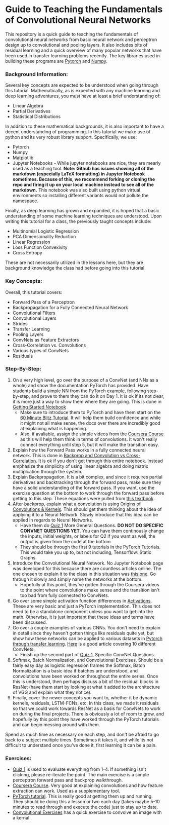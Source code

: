 # Guide to Teaching the Fundamentals of Convolutional Neural Networks

This repository is a quick guide to teaching the fundamentals of convolutional neural networks from basic neural network and perceptron design up to convolutional and pooling layers. It also includes bits of residual learning and a quick overview of many popular networks that have been used in transfer learning problems recently. The key libraries used in building these programs are [Pytorch](https://pytorch.org/) and [Numpy](https://numpy.org/).

### Background Information:
Several key concepts are expected to be understood when going through this tutorial. Mathematically, as is expected with any machine learning and deep learning adventures, you must have at least a brief understanding of:
- Linear Algebra
- Partial Derivatives
- Statistical Distributions

In addition to these mathematical backgrounds, it is also important to have a decent understanding of programming. In this tutorial we make use of python and its very robust library support. Specifically, we use:
- Pytorch
- Numpy
- Matplotlib
- Jupyter Notebooks - While jupyter notebooks are nice, they are mearly used as a teaching tool. **Note: Github has issues showing all of the markdown (especially LaTeX formatting) in Jupyter Notebook sometimes. Because of this, we recommend forking or cloning the repo and firing it up on your local machine instead to see all of the markdown.** This notebook was also built using python virtual environments so installing different variants would not pollute the namespace.

Finally, as deep learning has grown and expanded, it is hoped that a basic understanding of some machine learning techniques are understood. Upon writing this tutorial for a class, the previously taught concepts include:
- Multinomial Logistic Regression
- PCA Dimensionality Reduction
- Linear Regression
- Loss Function Convexivity
- Cross Entropy

These are not necessarily utilized in the lessons here, but they are background knowledge the class had before going into this tutorial.


### Key Concepts:
Overall, this tutorial covers:
- Forward Pass of a Perceptron
- Backpropagation for a Fully Connected Neural Network
- Convolutional Filters
- Convolutional Layers
- Strides
- Transfer Learning
- Pooling Layers
- ConvNets as Feature Extractors
- Cross-Correlation vs. Convolutions
- Various types of ConvNets
- Residuals

### Step-By-Step:
1. On a very high level, go over the purpose of a ConvNet (and NNs as a whole) and show the documentation PyTorch has provided. Have students build a simple NN from the PyTorch example, following step-by-step, and prove to them they can do it on Day 1. It is ok if its not clear, it is more just a way to show them where they are going. This is done in [Getting Started Notebook](Getting&#32;Started.ipynb)
    - Make sure to introduce them to PyTorch and have them start on the [60 Minute Blitz Tutorial](https://pytorch.org/tutorials/beginner/deep_learning_60min_blitz.html). It will help them build confidence and while it might not all make sense, the docs over there are incredibly good at explaining what is happening.
    - Also, if avaliable, assign the simple videos from the [Coursera Course](https://www.coursera.org/learn/convolutional-neural-networks) as this will help them think in terms of convolutions. It won't really connect everything until step 5, but it will make the transition easy.
2. Explain how the Forward Pass works in a fully connected neural network. This is done in [Backprop and Convolution vs Cross-Correlation](Backprop&#32;and&#32;Convolution&#32;vs&#32;Cross-Correlation.ipynb). It is ok if you don't get through this entire notebook. Instead emphasize the simplicity of using linear algebra and doing matrix multiplcation through the system. 
3. Explain Backpropagation. It is a bit complex, and since it requires partial derivatives and backtracking through the forward pass, make sure they have a solid understanding of the forward pass. If you want, use the exercise question at the bottom to work through the forward pass before getting to this step. These equations were pulled from [this textbook](https://www.amazon.com/Fundamentals-Computational-Intelligence-Evolutionary-Computation/dp/1119214343). 
4. After backprop, explain what a convolution is using [Origins of Convolutions & Kernels](Origins&#32;of&#32;Convolutions&#32;&&#32;Kernels.pdf). This should get them thinking about the idea of applying it to a Neural Network. Slowly introduce that this idea can be applied in regards to Neural Networks.
    - Have them do [Quiz 1](Quiz&#32;1.ipynb) More General Questions. **DO NOT DO SPECIFIC CONVNET QUESTIONS YET**. You can have them continously change the inputs, initial weights, or labels for Q2 if you want as well, the output is given from the code at the bottom 
    - They should be through the first 9 tutorials in the PyTorch Tutorials. This would take you up to, but not including, Tensorflow: Static Graphs. 
5. Introduce the Convolutional Neural Network. No Jupyter Notebook page was developed for this because there are countless articles online. The one chosen to explain it to the class in this situation was [this one](https://towardsdatascience.com/a-comprehensive-guide-to-convolutional-neural-networks-the-eli5-way-3bd2b1164a53). Go through it slowly and simply name the networks at the bottom.
    - Hopefully at this point, they've gotten through the Coursera videos to the point where convolutions make sense and the transition isn't too bad from fully connected to ConvNets. 
6. Go over some simple activation function differences in [Activations](Activations.ipynb). These are very basic and just a PyTorch implementation. This does not need to be a standalone component unless you want to get into the math. Otherwise, it is just important that these ideas and terms have been discussed. 
7. Go over a couple examples of various CNNs. You don't need to explain in detail since they haven't gotten things like residuals quite yet, but show how these networks can be applied to various datasets in [Pytorch through transfer learning](https://pytorch.org/docs/stable/torchvision/models.html). [Here](https://towardsdatascience.com/illustrated-10-cnn-architectures-95d78ace614d) is a good article covering 10 different ConvNets.
    - Finish up the second part of [Quiz 1](Quiz&#32;1.ipynb), Specific ConvNet Questions.
8. Softmax, Batch Normalization, and Convolutional Exercises. Should be a fairly easy day as logistic regression frames the Softmax, Batch Normalization is a basic idea if batches are understood, and convolutions have been worked on throughout the entire series. Once this is understood, then perhaps discuss a bit of the residual blocks in ResNet (have them start by looking at what it added to the architecture of VGG and explain what they notice).
9. Finally, cover the newer concepts you want to, whether it be dynamic kernels, residuals, LSTM-FCNs, etc. In this class, we made it residuals so that we could work towards ResNet as a basis for ConvNets to work on during the final projects. There is obviously a lot of room to grow, and hopefully by this point they have worked through the PyTorch tutorials and can begin messing around with them. 

Spend as much time as necessary on each step, and don't be afraid to go back to a subject multiple times. Sometimes it takes it, and while its not difficult to understand once you've done it, first learning it can be a pain. 

### Exercises:
- [Quiz 1](Quiz&#32;1.ipynb) is used to evaluate everything from 1-4. If something isn't clicking, please re-iterate the point. The main exercise is a simple perceptron forward pass and backprop walkthrough.
- [Coursera Course](https://www.coursera.org/learn/convolutional-neural-networks). Very good at explaining convolutions and how feature extraction can work. Used as a supplementary tool.
- [PyTorch tutorial](https://pytorch.org/tutorials/beginner/deep_learning_60min_blitz.html). This is really good at getting them up and running. They should be doing this a lesson or two each day (takes maybe 5-10 minutes to read through and execute the code) just to stay up to date.
- [Convolutional Exercises](Convolutional&#32;Exercises,&#32;Softmax,&#32;and&#32;Batch&#32;Norm.ipynb) has a quick exercise to convolve an image with a kernal.
